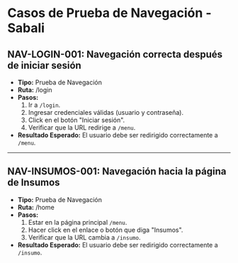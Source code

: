 # Casos de Prueba de Navegación - Sabali

## NAV-LOGIN-001: Navegación correcta después de iniciar sesión

- **Tipo:** Prueba de Navegación
- **Ruta:** /login
- **Pasos:**
  1. Ir a `/login`.
  2. Ingresar credenciales válidas (usuario y contraseña).
  3. Click en el botón "Iniciar sesión".
  4. Verificar que la URL redirige a `/menu`.
- **Resultado Esperado:** El usuario debe ser redirigido correctamente a `/menu`.

---

## NAV-INSUMOS-001: Navegación hacia la página de Insumos

- **Tipo:** Prueba de Navegación
- **Ruta:** /home
- **Pasos:**
  1. Estar en la página principal `/menu`.
  2. Hacer click en el enlace o botón que diga "Insumos".
  3. Verificar que la URL cambia a `/insumo`.
- **Resultado Esperado:** El usuario debe ser redirigido correctamente a `/insumo`.